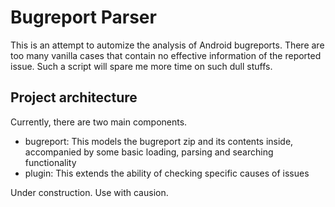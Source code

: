 # Bugreport Parser

This is an attempt to automize the analysis of Android bugreports. There are too many vanilla cases that contain no effective information of the reported issue. Such a script will spare me more time on such dull stuffs.

## Project architecture

Currently, there are two main components. 

- bugreport: This models the bugreport zip and its contents inside, accompanied by some basic loading, parsing and searching functionality
- plugin: This extends the ability of checking specific causes of issues

Under construction. Use with causion.

